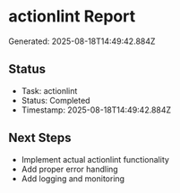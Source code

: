 # actionlint Report

Generated: 2025-08-18T14:49:42.884Z

## Status
- Task: actionlint
- Status: Completed
- Timestamp: 2025-08-18T14:49:42.884Z

## Next Steps
- Implement actual actionlint functionality
- Add proper error handling
- Add logging and monitoring
